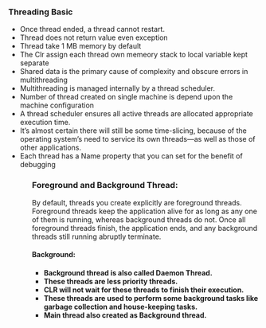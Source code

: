 ﻿<!DOCTYPE html>

<html lang="en" xmlns="http://www.w3.org/1999/xhtml">
<head>
    <meta charset="utf-8" />
    <title></title>
</head>
<body>
<h3>Threading Basic</h3>
<ul>
  <li>Once thread ended, a thread cannot restart.</li>
  <li>Thread does not return value even exception</li>
  <li>Thread take 1 MB memory by default</li>
  <li>The Clr assign each thread own memeory stack to local variable kept separate </li>
  <li>Shared data is the primary cause of complexity and obscure errors in multithreading</li>
  <li>Multithreading is managed internally by a thread scheduler.</li>
  <li>Number of thread created on single machine is depend upon the machine configuration</li>
  <li>A thread scheduler ensures all active threads are allocated appropriate execution time.</li>
  <li>It’s almost certain there will still be some time-slicing, because of the operating system’s need to service its own threads—as well as those of other applications.</li>
  <li>Each thread has a Name property that you can set for the benefit of debugging</li>
<ul>
<h3>Foreground and Background Thread:</h3>
<p>By default, threads you create explicitly are foreground threads. Foreground threads keep the application alive for as long as any one of them is running, whereas background threads do not. Once all foreground threads finish, the application ends, and any background threads still running abruptly terminate.
	<h4>Background:<h4>
    <ul>
	    <li> Background thread is also called Daemon Thread.</li>
	    <li> These threads are less priority threads.</li>
	    <li> CLR will not wait for these threads to finish their execution.</li>
	    <li> These threads are used to perform some background tasks like garbage collection and house-keeping tasks.</li>
	    <li> Main thread also created as Background thread.</li>
    </ul>
</p>
</body>
</html>